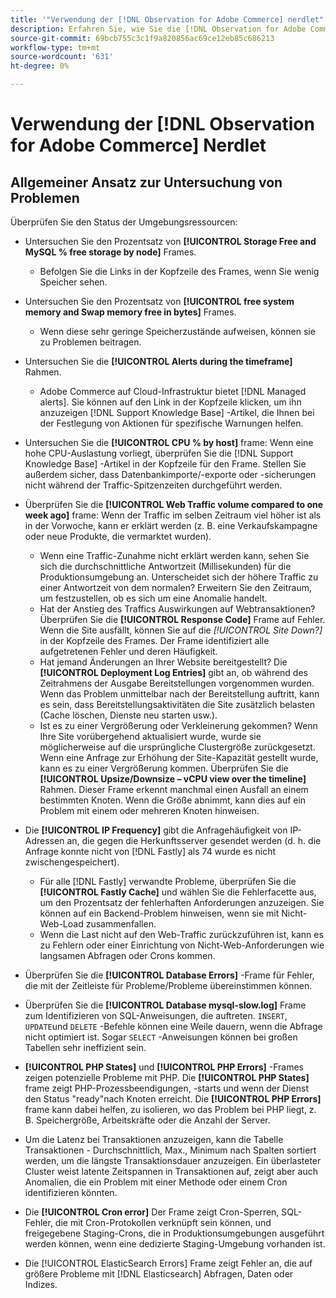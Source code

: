 ```yaml
---
title: '"Verwendung der [!DNL Observation for Adobe Commerce] nerdlet"'
description: Erfahren Sie, wie Sie die [!DNL Observation for Adobe Commerce] Nerdlet.
source-git-commit: 69bcb755c3c1f9a820856ac69ce12eb85c686213
workflow-type: tm+mt
source-wordcount: '631'
ht-degree: 0%

---
```


# Verwendung der [!DNL Observation for Adobe Commerce] Nerdlet

## Allgemeiner Ansatz zur Untersuchung von Problemen

Überprüfen Sie den Status der Umgebungsressourcen:

* Untersuchen Sie den Prozentsatz von **[!UICONTROL Storage Free and MySQL % free storage by node]** Frames.

   * Befolgen Sie die Links in der Kopfzeile des Frames, wenn Sie wenig Speicher sehen.

* Untersuchen Sie den Prozentsatz von **[!UICONTROL free system memory and Swap memory free in bytes]** Frames.

   * Wenn diese sehr geringe Speicherzustände aufweisen, können sie zu Problemen beitragen.

* Untersuchen Sie die **[!UICONTROL Alerts during the timeframe]** Rahmen.

   * Adobe Commerce auf Cloud-Infrastruktur bietet [!DNL Managed alerts]. Sie können auf den Link in der Kopfzeile klicken, um ihn anzuzeigen [!DNL Support Knowledge Base] -Artikel, die Ihnen bei der Festlegung von Aktionen für spezifische Warnungen helfen.

* Untersuchen Sie die **[!UICONTROL CPU % by host]** frame: Wenn eine hohe CPU-Auslastung vorliegt, überprüfen Sie die [!DNL Support Knowledge Base] -Artikel in der Kopfzeile für den Frame. Stellen Sie außerdem sicher, dass Datenbankimporte/-exporte oder -sicherungen nicht während der Traffic-Spitzenzeiten durchgeführt werden.

* Überprüfen Sie die **[!UICONTROL Web Traffic volume compared to one week ago]** frame: Wenn der Traffic im selben Zeitraum viel höher ist als in der Vorwoche, kann er erklärt werden (z. B. eine Verkaufskampagne oder neue Produkte, die vermarktet wurden).
   * Wenn eine Traffic-Zunahme nicht erklärt werden kann, sehen Sie sich die durchschnittliche Antwortzeit (Millisekunden) für die Produktionsumgebung an. Unterscheidet sich der höhere Traffic zu einer Antwortzeit von dem normalen? Erweitern Sie den Zeitraum, um festzustellen, ob es sich um eine Anomalie handelt.
   * Hat der Anstieg des Traffics Auswirkungen auf Webtransaktionen? Überprüfen Sie die **[!UICONTROL Response Code]** Frame auf Fehler. Wenn die Site ausfällt, können Sie auf die *[!UICONTROL Site Down?]* in der Kopfzeile des Frames. Der Frame identifiziert alle aufgetretenen Fehler und deren Häufigkeit.
   * Hat jemand Änderungen an Ihrer Website bereitgestellt? Die **[!UICONTROL Deployment Log Entries]** gibt an, ob während des Zeitrahmens der Ausgabe Bereitstellungen vorgenommen wurden. Wenn das Problem unmittelbar nach der Bereitstellung auftritt, kann es sein, dass Bereitstellungsaktivitäten die Site zusätzlich belasten (Cache löschen, Dienste neu starten usw.).
   * Ist es zu einer Vergrößerung oder Verkleinerung gekommen? Wenn Ihre Site vorübergehend aktualisiert wurde, wurde sie möglicherweise auf die ursprüngliche Clustergröße zurückgesetzt. Wenn eine Anfrage zur Erhöhung der Site-Kapazität gestellt wurde, kann es zu einer Vergrößerung kommen. Überprüfen Sie die **[!UICONTROL Upsize/Downsize – vCPU view over the timeline]** Rahmen. Dieser Frame erkennt manchmal einen Ausfall an einem bestimmten Knoten. Wenn die Größe abnimmt, kann dies auf ein Problem mit einem oder mehreren Knoten hinweisen.

* Die **[!UICONTROL IP Frequency]** gibt die Anfragehäufigkeit von IP-Adressen an, die gegen die Herkunftsserver gesendet werden (d. h. die Anfrage konnte nicht von [!DNL Fastly] als 74 wurde es nicht zwischengespeichert).

   * Für alle [!DNL Fastly] verwandte Probleme, überprüfen Sie die **[!UICONTROL Fastly Cache]** und wählen Sie die Fehlerfacette aus, um den Prozentsatz der fehlerhaften Anforderungen anzuzeigen. Sie können auf ein Backend-Problem hinweisen, wenn sie mit Nicht-Web-Load zusammenfallen.
   * Wenn die Last nicht auf den Web-Traffic zurückzuführen ist, kann es zu Fehlern oder einer Einrichtung von Nicht-Web-Anforderungen wie langsamen Abfragen oder Crons kommen.

* Überprüfen Sie die **[!UICONTROL Database Errors]** -Frame für Fehler, die mit der Zeitleiste für Probleme/Probleme übereinstimmen können.
* Überprüfen Sie die **[!UICONTROL Database mysql-slow.log]** Frame zum Identifizieren von SQL-Anweisungen, die auftreten. `INSERT`, `UPDATE`und `DELETE` -Befehle können eine Weile dauern, wenn die Abfrage nicht optimiert ist. Sogar `SELECT` -Anweisungen können bei großen Tabellen sehr ineffizient sein.
* **[!UICONTROL PHP States]** und **[!UICONTROL PHP Errors]** -Frames zeigen potenzielle Probleme mit PHP. Die **[!UICONTROL PHP States]** frame zeigt PHP-Prozessbeendigungen, -starts und wenn der Dienst den Status &quot;ready&quot;nach Knoten erreicht. Die **[!UICONTROL PHP Errors]** frame kann dabei helfen, zu isolieren, wo das Problem bei PHP liegt, z. B. Speichergröße, Arbeitskräfte oder die Anzahl der Server.
* Um die Latenz bei Transaktionen anzuzeigen, kann die Tabelle Transaktionen - Durchschnittlich, Max., Minimum nach Spalten sortiert werden, um die längste Transaktionsdauer anzuzeigen. Ein überlasteter Cluster weist latente Zeitspannen in Transaktionen auf, zeigt aber auch Anomalien, die ein Problem mit einer Methode oder einem Cron identifizieren könnten.
* Die **[!UICONTROL Cron error]** Der Frame zeigt Cron-Sperren, SQL-Fehler, die mit Cron-Protokollen verknüpft sein können, und freigegebene Staging-Crons, die in Produktionsumgebungen ausgeführt werden können, wenn eine dedizierte Staging-Umgebung vorhanden ist.
* Die [!UICONTROL ElasticSearch Errors] Frame zeigt Fehler an, die auf größere Probleme mit [!DNL Elasticsearch] Abfragen, Daten oder Indizes.
